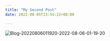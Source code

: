 ```yaml
---
title: "My Second Post"
date: 2022-08-05T23:54:22+08:00

---
```


![Blog-20220806011920-2022-08-06-01-19-20](http://media.wjbbf.cn/Blog-20220806011920-2022-08-06-01-19-20.png)